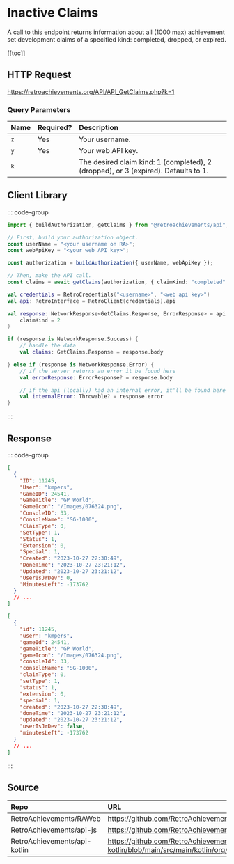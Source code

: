 <script setup>
import SampleRequest from '../components/SampleRequest.vue';
</script>

# Inactive Claims

A call to this endpoint returns information about all (1000 max) achievement set development claims of a specified kind: completed, dropped, or expired.

[[toc]]

## HTTP Request

<SampleRequest httpVerb="GET">https://retroachievements.org/API/API_GetClaims.php?k=1</SampleRequest>

### Query Parameters

| Name | Required? | Description                                                                        |
| :--- | :-------- | :--------------------------------------------------------------------------------- |
| `z`  | Yes       | Your username.                                                                     |
| `y`  | Yes       | Your web API key.                                                                  |
| `k`  |           | The desired claim kind: 1 (completed), 2 (dropped), or 3 (expired). Defaults to 1. |

## Client Library

::: code-group

```ts [NodeJS]
import { buildAuthorization, getClaims } from "@retroachievements/api";

// First, build your authorization object.
const userName = "<your username on RA>";
const webApiKey = "<your web API key>";

const authorization = buildAuthorization({ userName, webApiKey });

// Then, make the API call.
const claims = await getClaims(authorization, { claimKind: "completed" });
```

```kotlin [Kotlin]
val credentials = RetroCredentials("<username>", "<web api key>")
val api: RetroInterface = RetroClient(credentials).api

val response: NetworkResponse<GetClaims.Response, ErrorResponse> = api.getClaims(
    claimKind = 2
)

if (response is NetworkResponse.Success) {
    // handle the data
    val claims: GetClaims.Response = response.body

} else if (response is NetworkResponse.Error) {
    // if the server returns an error it be found here
    val errorResponse: ErrorResponse? = response.body

    // if the api (locally) had an internal error, it'll be found here
    val internalError: Throwable? = response.error
}
```

:::

## Response

::: code-group

```json [HTTP Response]
[
  {
    "ID": 11245,
    "User": "kmpers",
    "GameID": 24541,
    "GameTitle": "GP World",
    "GameIcon": "/Images/076324.png",
    "ConsoleID": 33,
    "ConsoleName": "SG-1000",
    "ClaimType": 0,
    "SetType": 1,
    "Status": 1,
    "Extension": 0,
    "Special": 1,
    "Created": "2023-10-27 22:30:49",
    "DoneTime": "2023-10-27 23:21:12",
    "Updated": "2023-10-27 23:21:12",
    "UserIsJrDev": 0,
    "MinutesLeft": -173762
  }
  // ...
]
```

```json [NodeJS]
[
  {
    "id": 11245,
    "user": "kmpers",
    "gameId": 24541,
    "gameTitle": "GP World",
    "gameIcon": "/Images/076324.png",
    "consoleId": 33,
    "consoleName": "SG-1000",
    "claimType": 0,
    "setType": 1,
    "status": 1,
    "extension": 0,
    "special": 1,
    "created": "2023-10-27 22:30:49",
    "doneTime": "2023-10-27 23:21:12",
    "updated": "2023-10-27 23:21:12",
    "userIsJrDev": false,
    "minutesLeft": -173762
  }
  // ...
]
```

:::

## Source

| Repo                         | URL                                                                                                                  |
| :--------------------------- | :------------------------------------------------------------------------------------------------------------------- |
| RetroAchievements/RAWeb      | https://github.com/RetroAchievements/RAWeb/blob/master/public/API/API_GetClaims.php                                  |
| RetroAchievements/api-js     | https://github.com/RetroAchievements/api-js/blob/main/src/feed/getClaims.ts                                          |
| RetroAchievements/api-kotlin | https://github.com/RetroAchievements/api-kotlin/blob/main/src/main/kotlin/org/retroachivements/api/RetroInterface.kt |
